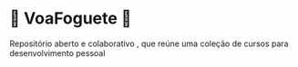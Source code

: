 # 🚀 VoaFoguete 🚀
Repositório aberto e colaborativo , que reúne uma coleção de cursos para desenvolvimento pessoal 
